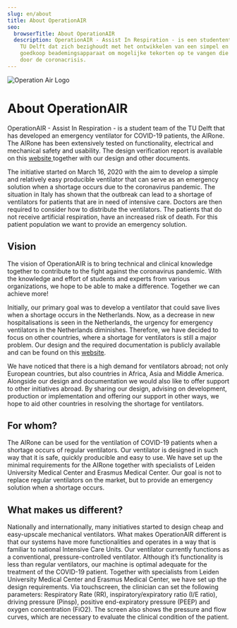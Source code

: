 ```yaml
---
slug: en/about
title: About OperationAIR
seo:
  browserTitle: About OperationAIR
  description: OperationAIR - Assist In Respiration - is een studententeam van de
    TU Delft dat zich bezighoudt met het ontwikkelen van een simpel en relatief
    goedkoop beademingsapparaat om mogelijke tekorten op te vangen die ontstaan
    door de coronacrisis.
---
```

![Operation Air Logo](/assets/kopje_over.png)

# About OperationAIR

OperationAIR - Assist In Respiration - is a student team of the TU Delft that has developed an emergency ventilator for COVID-19 patients, the AIRone. The AIRone has been extensively tested on functionality, electrical and mechanical safety and usability. The design verification report is available on this [website ](https://osf.io/mn7xq/)together with our design and other documents. 

The initiative started on March 16, 2020 with the aim to develop a simple and relatively easy producible ventilator that can serve as an emergency solution when a shortage occurs due to the coronavirus pandemic. The situation in Italy has shown that the outbreak can lead to a shortage of ventilators for patients that are in need of intensive care. Doctors are then required to consider how to distribute the ventilators. The patients that do not receive artificial respiration, have an increased risk of death. For this patient population we want to provide an emergency solution. 

## Vision

The vision of OperationAIR is to bring technical and clinical knowledge together to contribute to the fight against the coronavirus pandemic. With the knowledge and effort of students and experts from various organizations, we hope to be able to make a difference. Together we can achieve more! 

Initially, our primary goal was to develop a ventilator that could save lives when a shortage occurs in the Netherlands. Now, as a decrease in new hospitalisations is seen in the Netherlands, the urgency for emergency ventilators in the Netherlands diminishes. Therefore, we have decided to focus on other countries, where a shortage for ventilators is still a major problem. Our design and the required documentation is publicly available and can be found on this [website](https://osf.io/mn7xq/).


We have noticed that there is a high demand for ventilators abroad; not only European countries, but also countries in Africa, Asia and Middle America. Alongside our design and documentation we would also like to offer support to other initiatives abroad. By sharing our design, advising on development, production or implementation and offering our support in other ways, we hope to aid other countries in resolving the shortage for ventilators.

## For whom?

The AIRone can be used for the ventilation of COVID-19 patients when a shortage occurs of regular ventilators. Our ventilator is designed in such way that it is safe, quickly producible and easy to use. We have set up the minimal requirements for the AIRone together with specialists of Leiden University Medical Center and Erasmus Medical Center. Our goal is not to replace regular ventilators on the market, but to provide an emergency solution when a shortage occurs.

## What makes us different?

Nationally and internationally, many initiatives started to design cheap and easy-upscale mechanical ventilators. What makes OperationAIR different is that our systems have more functionalities and operates in a way that is familiar to national Intensive Care Units. Our ventilator currently functions as a conventional, pressure-controlled ventilator. Although it’s functionality is less than regular ventilators, our machine is optimal adequate for the treatment of the COVID-19 patient. Together with specialists from Leiden University Medical Center and Erasmus Medical Center, we have set up the design requirements. Via touchscreen, the clinician can set the following parameters: Respiratory Rate (RR), inspiratory/expiratory ratio (I/E ratio), driving pressure (Pinsp), positive end-expiratory pressure (PEEP) and oxygen concentration (FiO2). The screen also shows the pressure and flow curves, which are necessary to evaluate the clinical condition of the patient.